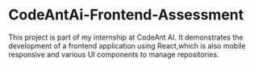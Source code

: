 # CodeAntAi-Frontend-Assessment
This project is part of my internship at CodeAnt AI. It demonstrates the development of a frontend application using React,which is also mobile responsive and various UI components to manage repositories.

